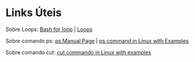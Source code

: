 <h1> Links Úteis </h1>

Sobre Loops:
[Bash for loop](https://imasters.com.br/desenvolvimento/bash-for-loop-primeiro-passo-na-automacao-no-linux)
| [Loops](https://tldp.org/LDP/abs/html/loops1.html)

Sobre comando ps:
[ps Manual Page](https://man7.org/linux/man-pages/man1/ps.1.html)
| [ps command in Linux with Examples](https://www.geeksforgeeks.org/ps-command-in-linux-with-examples/#:~:text=Linux%20provides%20us%20a%20utility,information%20depends%20on%20different%20options.)

Sobre comando cut:
[cut commando in Linux with examples](https://www.geeksforgeeks.org/cut-command-linux-examples/)

